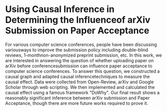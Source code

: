# Using Causal Inference in Determining the Influenceof arXiv Submission on Paper Acceptance


For various computer science conferences, people have been discussing variousways to improve the submission policy including double-blind reviews, 1-monthnon-anonymized  preprint  submission,  etc. In this work, we are interested in answering the question of whether uploading paper on arXiv before conferencesubmission can influence paper acceptance to computer science conferences. To answer this question, we constructed a causal graph and adapted causal inferencetechniques to measure the causal effect. Data were collected from Open-Review, arXiv and Google Scholar through web scripting. We then implemented and calculated the causal effect using a famous framework "DoWhy". Our final result shows a reasonably significant inference between arXiv submission and Paper Acceptance, though there are more future works required to prove it.
